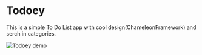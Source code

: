 # Todoey

This is a simple To Do List app with cool design(ChameleonFramework) and serch in categories.

![Todoey demo](https://github.com/serjkarev/Todoey/blob/master/demo/demo.gif)
